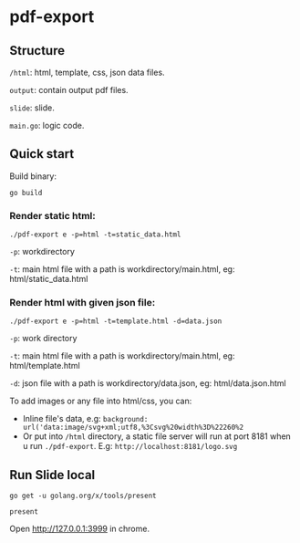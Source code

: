 # pdf-export

## Structure

`/html`: html, template, css, json data files.

`output`: contain output pdf files.

`slide`: slide.

`main.go`: logic code.

## Quick start

Build binary:

`go build`

### Render static html:

```
./pdf-export e -p=html -t=static_data.html
```

`-p`: workdirectory

`-t`: main html file with a path is workdirectory/main.html, eg: html/static_data.html



### Render html with given json file:

```
./pdf-export e -p=html -t=template.html -d=data.json
```

`-p`: work directory

`-t`: main html file with a path is workdirectory/main.html, eg: html/template.html

`-d`:  json file with a path is workdirectory/data.json, eg: html/data.json.html

To add images or any file into html/css, you can:
- Inline file's data, e.g:  ```background: url('data:image/svg+xml;utf8,%3Csvg%20width%3D%22260%2``` 
- Or put into `/html` directory, a static file server will run at port 8181 when u run `./pdf-export`. E.g: `http://localhost:8181/logo.svg`

## Run Slide local

```shell
go get -u golang.org/x/tools/present

present
```

Open http://127.0.0.1:3999 in chrome. 